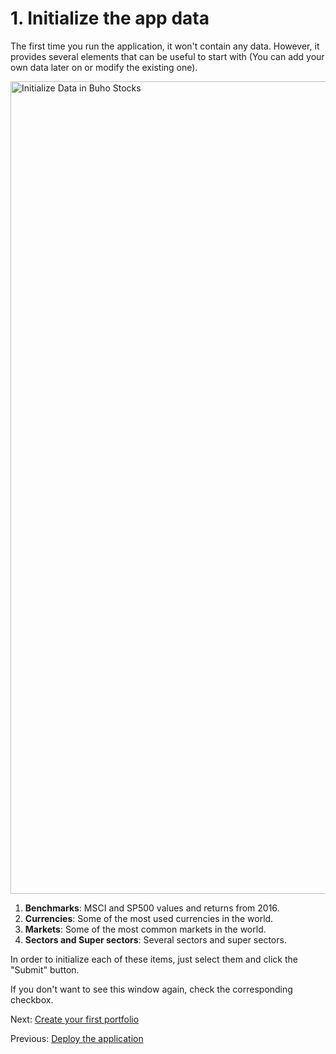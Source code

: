 # 1. Initialize the app data

The first time you run the application, it won't contain any data. However, it provides several elements that can be useful to start with (You can add your own data later on or modify the existing one).

<img width="1300" alt="Initialize Data in Buho Stocks" src="https://github.com/user-attachments/assets/3ff0a934-17b8-4c58-8767-941072f76b5e">

1. **Benchmarks**: MSCI and SP500 values and returns from 2016.
2. **Currencies**: Some of the most used currencies in the world.
3. **Markets**: Some of the most common markets in the world.
4. **Sectors and Super sectors**: Several sectors and super sectors.

In order to initialize each of these items, just select them and click the "Submit" button.

If you don't want to see this window again, check the corresponding checkbox.

Next: [Create your first portfolio](https://github.com/bocabitlabs/buho-stocks/wiki/Create-your-first-portfolio)

Previous: [Deploy the application](deploy-te-application-docker-compose.md)